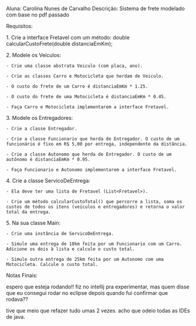 Aluna: Carolina Nunes de Carvalho
Descrição: Sistema de frete modelado com base no pdf passado 

Requisitos:

1.​ Crie a interface Fretavel com um método: double calcularCustoFrete(double distanciaEmKm);


2.​ Modele os Veículos:

    - Crie uma classe abstrata Veiculo (com placa, ano).

    -​ Crie as classes Carro e Motocicleta que herdam de Veiculo.

    - O custo do frete de um Carro é distanciaEmKm * 1.25.

    -​ O custo do frete de uma Motocicleta é distanciaEmKm * 0.45.

    -​ Faça Carro e Motocicleta implementarem a interface Fretavel.


3.​ Modele os Entregadores:

    -​ Crie a classe Entregador.

    -​ Crie a classe Funcionario que herda de Entregador. O custo de um funcionário é fixo em R$ 5,00 por entrega, independente da distância.

    -​ Crie a classe Autonomo que herda de Entregador. O custo de um autônomo é distanciaEmKm * 0.95.

    -​ Faça Funcionario e Autonomo implementarem a interface Fretavel.


4.​ Crie a classe ServicoDeEntrega:

    -​ Ela deve ter uma lista de Fretavel (List<Fretavel>).

    -​ Crie um método calcularCustoTotal() que percorre a lista, soma os custos de todos os itens (veículos e entregadores) e retorna o valor total da entrega.


5.​ Na sua classe Main:

    -​ Crie uma instância de ServicoDeEntrega.

    -​ Simule uma entrega de 10km feita por um Funcionario com um Carro. Adicione os dois à lista e calcule o custo total.

    -​ Simule outra entrega de 25km feita por um Autonomo com uma Motocicleta. Calcule o custo total.



Notas Finais:

espero que esteja rodando!! fiz no intellij pra experimentar, mas quem disse que eu consegui rodar no eclipse depois quando fui confirmar que rodava??

tive que meio que refazer tudo umas 2 vezes. acho que odeio todas as IDEs de java.